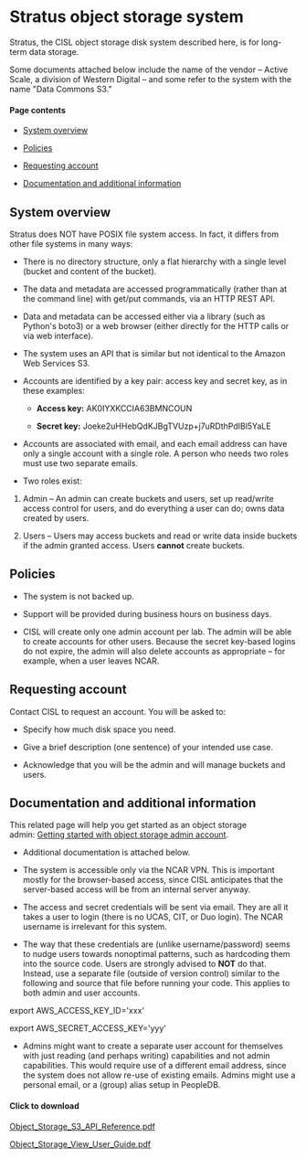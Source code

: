 # Stratus object storage system

Stratus, the CISL object storage disk system described here, is for
long-term data storage.

Some documents attached below include the name of the vendor – Active
Scale, a division of Western Digital – and some refer to the system with
the name "Data Commons S3."

#### Page contents

- [System overview](#Stratusobjectstoragesystem-Systemovervi)

- [Policies](#Stratusobjectstoragesystem-Policies)

- [Requesting account](#Stratusobjectstoragesystem-Requestingac)

- [Documentation and additional
  information](#Stratusobjectstoragesystem-Documentatio)

## System overview

Stratus does NOT have POSIX file system access. In fact, it differs from
other file systems in many ways:

- There is no directory structure, only a flat hierarchy with a single
  level (bucket and content of the bucket).

- The data and metadata are accessed programmatically (rather than at
  the command line) with get/put commands, via an HTTP REST API.

- Data and metadata can be accessed either via a library (such as
  Python's boto3) or a web browser (either directly for the HTTP calls
  or via web interface).

- The system uses an API that is similar but not identical to the Amazon
  Web Services S3.

- Accounts are identified by a key pair: access key and secret key, as
  in these examples:

  - **Access key:** AK0IYXKCCIA63BMNCOUN

  - **Secret key:** Joeke2uHHebQdKJBgTVUzp+j7uRDthPdIBl5YaLE

- Accounts are associated with email, and each email address can have
  only a single account with a single role. A person who needs two roles
  must use two separate emails.

- Two roles exist:

1.  Admin – An admin can create buckets and users, set up read/write
    access control for users, and do everything a user can do; owns data
    created by users.

2.  Users – Users may access buckets and read or write data inside
    buckets if the admin granted access. Users **cannot** create
    buckets.

## Policies

- The system is not backed up.

- Support will be provided during business hours on business days.

- CISL will create only one admin account per lab. The admin will be
  able to create accounts for other users. Because the secret key-based
  logins do not expire, the admin will also delete accounts as
  appropriate – for example, when a user leaves NCAR.

## Requesting account

Contact CISL to request an account. You will be asked to:

- Specify how much disk space you need.

- Give a brief description (one sentence) of your intended use case.

- Acknowledge that you will be the admin and will manage buckets and
  users.

## Documentation and additional information

This related page will help you get started as an object storage
admin: [Getting started with object storage admin
account](file:////display/RC/Getting+started+with+an+object+storage+admin+account).

- Additional documentation is attached below.

- The system is accessible only via the NCAR VPN. This is important
  mostly for the browser-based access, since CISL anticipates that the
  server-based access will be from an internal server anyway.

- The access and secret credentials will be sent via email. They are all
  it takes a user to login (there is no UCAS, CIT, or Duo login). The
  NCAR username is irrelevant for this system.

- The way that these credentials are (unlike username/password) seems to
  nudge users towards nonoptimal patterns, such as hardcoding them into
  the source code. Users are strongly advised to **NOT** do that.
  Instead, use a separate file (outside of version control) similar to
  the following and source that file before running your code. This
  applies to both admin and user accounts.

export AWS_ACCESS_KEY_ID='xxx'

export AWS_SECRET_ACCESS_KEY='yyy'

- Admins might want to create a separate user account for themselves
  with just reading (and perhaps writing) capabilities and not admin
  capabilities. This would require use of a different email address,
  since the system does not allow re-use of existing emails. Admins
  might use a personal email, or a (group) alias setup in PeopleDB.

#### Click to download

[Object_Storage_S3_API_Reference.pdf](file:////download/attachments/70549594/Object_Storage_S3_API_Reference.pdf%3fversion=1&modificationDate=1627579030000&api=v2)

[Object_Storage_View_User_Guide.pdf](file:////download/attachments/70549594/Object_Storage_View_User_Guide.pdf%3fversion=1&modificationDate=1627579077000&api=v2)
